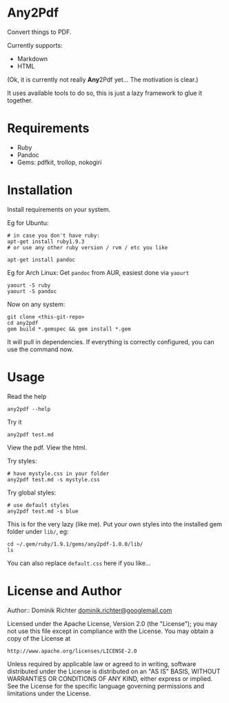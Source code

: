Any2Pdf
========

Convert things to PDF.

Currently supports:
* Markdown
* HTML

(Ok, it is currently not really **Any**2Pdf yet... The motivation is clear.)

It uses available tools to do so, this is just a lazy framework to glue it together.

Requirements
============

* Ruby
* Pandoc
* Gems: pdfkit, trollop, nokogiri

Installation
============

Install requirements on your system.

Eg for Ubuntu:

    # in case you don't have ruby:
    apt-get install ruby1.9.3
    # or use any other ruby version / rvm / etc you like

    apt-get install pandoc

Eg for Arch Linux: Get `pandoc` from AUR, easiest done via `yaourt`

    yaourt -S ruby
    yaourt -S pandoc

Now on any system:

    git clone <this-git-repo>
    cd any2pdf
    gem build *.gemspec && gem install *.gem

It will pull in dependencies. If everything is correctly configured, you can use the command now.

Usage
=====

Read the help

    any2pdf --help

Try it

    any2pdf test.md

View the pdf. View the html.

Try styles:

    # have mystyle.css in your folder
    any2pdf test.md -s mystyle.css

Try global styles:

    # use default styles
    any2pdf test.md -s blue

This is for the very lazy (like me). Put your own styles into the installed gem folder under `lib/`, eg:

    cd ~/.gem/ruby/1.9.1/gems/any2pdf-1.0.0/lib/
    ls

You can also replace `default.css` here if you like...

License and Author
==================
Author:: Dominik Richter <dominik.richter@googlemail.com>

Licensed under the Apache License, Version 2.0 (the "License");
you may not use this file except in compliance with the License.
You may obtain a copy of the License at

    http://www.apache.org/licenses/LICENSE-2.0

Unless required by applicable law or agreed to in writing, software
distributed under the License is distributed on an "AS IS" BASIS,
WITHOUT WARRANTIES OR CONDITIONS OF ANY KIND, either express or implied.
See the License for the specific language governing permissions and
limitations under the License.
